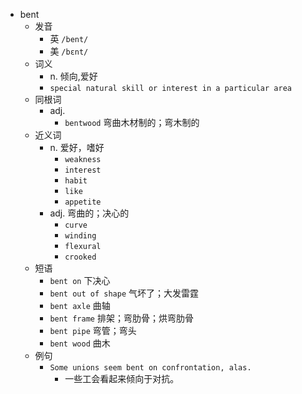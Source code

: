 - bent
  - 发音
    - 英 `/bent/`
    - 美 `/bɛnt/`
  - 词义
    - n. 倾向,爱好
    - `special natural skill or interest in a particular area`
  - 同根词
    - adj.
      - `bentwood` 弯曲木材制的；弯木制的
  - 近义词
    - n. 爱好，嗜好
      - `weakness`
      - `interest`
      - `habit`
      - `like`
      - `appetite`
    - adj. 弯曲的；决心的
      - `curve`
      - `winding`
      - `flexural`
      - `crooked`
  - 短语
    - `bent on` 下决心 
    - `bent out of shape` 气坏了；大发雷霆 
    - `bent axle` 曲轴 
    - `bent frame` 排架；弯肋骨；烘弯肋骨 
    - `bent pipe` 弯管；弯头 
    - `bent wood` 曲木 
  - 例句
    - `Some unions seem bent on confrontation, alas.`
      - 一些工会看起来倾向于对抗。


